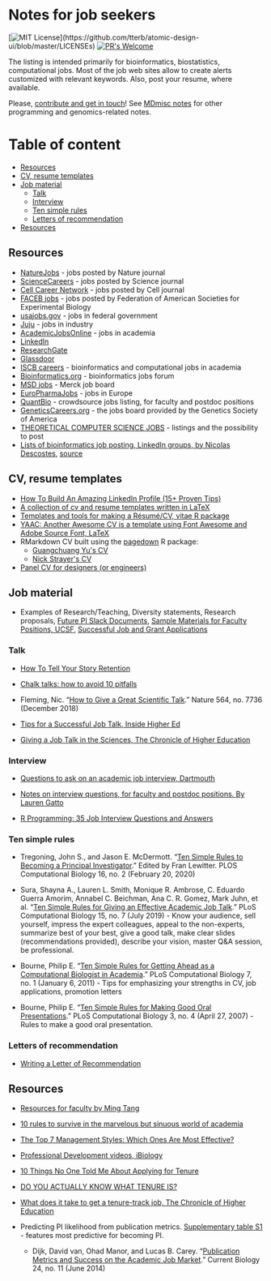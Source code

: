 # Notes for job seekers 

[![MIT License](https://img.shields.io/apm/l/atomic-design-ui.svg?)](https://github.com/tterb/atomic-design-ui/blob/master/LICENSEs) [![PR's Welcome](https://img.shields.io/badge/PRs-welcome-brightgreen.svg?style=flat)](http://makeapullrequest.com)

The listing is intended primarily for bioinformatics, biostatistics, computational jobs. Most of the job web sites allow to create alerts customized with relevant keywords. Also, post your resume, where available.

Please, [contribute and get in touch](CONTRIBUTING.md)! See [MDmisc notes](https://github.com/mdozmorov/MDmisc_notes) for other programming and genomics-related notes.

# Table of content

<!-- START doctoc generated TOC please keep comment here to allow auto update -->
<!-- DON'T EDIT THIS SECTION, INSTEAD RE-RUN doctoc TO UPDATE -->


- [Resources](#resources)
- [CV, resume templates](#cv-resume-templates)
- [Job material](#job-material)
  - [Talk](#talk)
  - [Interview](#interview)
  - [Ten simple rules](#ten-simple-rules)
  - [Letters of recommendation](#letters-of-recommendation)
- [Resources](#resources-1)

<!-- END doctoc generated TOC please keep comment here to allow auto update -->

## Resources

- [NatureJobs](https://www.nature.com/naturecareers) - jobs posted by Nature journal
- [ScienceCareers](https://jobs.sciencecareers.org/) - jobs posted by Science journal
- [Cell Career Network](http://jobs.cell.com/) - jobs posted by Cell journal
- [FACEB jobs](https://careers.faseb.org/jobs/) - jobs posted by Federation of American Societies for Experimental Biology
- [usajobs.gov](https://www.usajobs.gov/) - jobs in federal government
- [Juju](http://www.juju.com/) - jobs in industry
- [AcademicJobsOnline](https://academicjobsonline.org) - jobs in academia
- [LinkedIn](https://www.linkedin.com/jobs/)
- [ResearchGate](https://www.researchgate.net/jobs)
- [Glassdoor](https://www.glassdoor.com)
- [ISCB careers](https://careers.iscb.org) - bioinformatics and computational jobs in academia
- [Bioinformatics.org](https://www.bioinformatics.org/jobs/) - bioinformatics jobs forum
- [MSD jobs](https://jobs.msd.com/) - Merck job board
- [EuroPharmaJobs](https://www.europharmajobs.com/) - jobs in Europe
- [QuantBio](https://docs.google.com/spreadsheets/d/1Kfx9yxPsSmwG4rGartrbngCZAKnXSP2qB384pGP2qqU/edit#gid=513847731) - crowdsource jobs listing, for faculty and postdoc positions
- [GeneticsCareers.org](http://geneticscareers.org/) - the jobs board provided by the Genetics Society of America
- [THEORETICAL COMPUTER SCIENCE JOBS](https://cstheory-jobs.org) - listings and the possibility to post
- [Lists of bioinformatics job posting, LinkedIn groups, by Nicolas Descostes](https://github.com/descostesn/jobposting), [source](https://twitter.com/NDescostes/status/1165973907716890624?s=03)


## CV, resume templates

- [How To Build An Amazing LinkedIn Profile (15+ Proven Tips)](https://www.freecodecamp.org/news/how-to-build-an-amazing-linkedin-profile-15-proven-tips/)
- [A collection of cv and resume templates written in LaTeX](https://github.com/jankapunkt/latexcv)
- [Templates and tools for making a Résumé/CV, vitae R package](https://ropenscilabs.github.io/vitae/)
- [YAAC: Another Awesome CV is a template using Font Awesome and Adobe Source Font, LaTeX](https://github.com/darwiin/yaac-another-awesome-cv)
- RMarkdown CV built using the [pagedown](https://pagedown.rbind.io/) R package:
    - [Guangchuang Yu's CV](https://github.com/GuangchuangYu/cv)
    - [Nick Strayer's CV](https://github.com/nstrayer/cv)
- [Panel CV for designers (or engineers)](https://github.com/jekyller/PanelCV)

## Job material

- Examples of Research/Teaching, Diversity statements, Research proposals, [Future PI Slack Documents](https://drive.google.com/drive/folders/1ZNQXrOh_NJ7YKNajI8EC1329rGQzBjA4), [Sample Materials for Faculty Positions, UCSF](https://career.ucsf.edu/phds/academic-careers/academic-samples), [Successful Job and Grant Applications](https://github.com/RILAB/statements)

### Talk

- [How To Tell Your Story Retention](https://www.dropbox.com/s/52ulhzkgzm78zix/How%20To%20Tell%20Your%20Story%20Retention%20Document.pdf?dl=0)

- [Chalk talks: how to avoid 10 pitfalls](https://sociobiology.wordpress.com/2016/10/11/chalk-talks-how-to-avoid-10-pitfalls/)

- Fleming, Nic. “[How to Give a Great Scientific Talk](https://www.nature.com/articles/d41586-018-07780-5).” Nature 564, no. 7736 (December 2018)

- [Tips for a Successful Job Talk, Inside Higher Ed](https://www.insidehighered.com/advice/2018/01/10/advice-giving-effective-job-presentation-opinion)

- [Giving a Job Talk in the Sciences, The Chronicle of Higher Education](https://www.chronicle.com/article/Giving-a-Job-Talk-in-the/45375)

### Interview

- [Questions to ask on an academic job interview, Dartmouth](https://graduate.dartmouth.edu/student-support/career-services/interview-practice-techniques/interviewing-academic-job)

- [Notes on interview questions, for faculty and postdoc positions. By Lauren Gatto](https://lgatto.github.io/interview-questions/)

- [R Programming: 35 Job Interview Questions and Answers](https://www.datasciencecentral.com/profiles/blogs/r-programming-job-interview-questions-and-answers)

### Ten simple rules

- Tregoning, John S., and Jason E. McDermott. “[Ten Simple Rules to Becoming a Principal Investigator](https://doi.org/10.1371/journal.pcbi.1007448).” Edited by Fran Lewitter. PLOS Computational Biology 16, no. 2 (February 20, 2020)

- Sura, Shayna A., Lauren L. Smith, Monique R. Ambrose, C. Eduardo Guerra Amorim, Annabel C. Beichman, Ana C. R. Gomez, Mark Juhn, et al. “[Ten Simple Rules for Giving an Effective Academic Job Talk](https://doi.org/10.1371/journal.pcbi.1007163).” PLoS Computational Biology 15, no. 7 (July 2019) - Know your audience, sell yourself, impress the expert colleagues, appeal to the non-experts, summarize best of your best, give a good talk, make clear slides (recommendations provided), describe your vision, master Q&A session, be professional.

 - Bourne, Philip E. “[Ten Simple Rules for Getting Ahead as a Computational Biologist in Academia](https://doi.org/10.1371/journal.pcbi.1002001).” PLoS Computational Biology 7, no. 1 (January 6, 2011) - Tips for emphasizing your strengths in CV, job applications, promotion letters

- Bourne, Philip E. “[Ten Simple Rules for Making Good Oral Presentations](https://doi.org/10.1371/journal.pcbi.0030077).” PLoS Computational Biology 3, no. 4 (April 27, 2007) - Rules to make a good oral presentation.


### Letters of recommendation

- [Writing a Letter of Recommendation](https://www.hhmi.org/sites/default/files/Educational%20Materials/Lab%20Management/letter.pdf)

## Resources

- [Resources for faculty by Ming Tang](https://github.com/crazyhottommy/The-world-of-faculty)

- [10 rules to survive in the marvelous but sinuous world of academia](https://www.elsevier.com/connect/10-rules-to-survive-in-the-marvellous-but-sinuous-world-of-academia#_ednref2)

- [The Top 7 Management Styles: Which Ones Are Most Effective?](https://www.workzone.com/blog/management-styles/)

- [Professional Development videos, iBiology](https://www.ibiology.org/career-development/professional-development/)

- [10 Things No One Told Me About Applying for Tenure](https://chroniclevitae.com/news/2191-10-things-no-one-told-me-about-applying-for-tenure)

- [DO YOU ACTUALLY KNOW WHAT TENURE IS?](https://mymidcareeracademiclife.blogspot.com/2020/01/do-you-actually-know-what-tenure-is.html)

- [What does it take to get a tenure-track job, The Chronicle of Higher Education](https://chroniclevitae.com/news/1775-i-found-a-tenure-track-job-here-s-what-it-took)

- Predicting PI likelihood from publication metrics. [Supplementary table S1](https://www.sciencedirect.com/science/article/pii/S0960982214004771?via%3Dihub#app2) - features most predictive for becoming PI.
    - Dijk, David van, Ohad Manor, and Lucas B. Carey. “[Publication Metrics and Success on the Academic Job Market](https://doi.org/10.1016/j.cub.2014.04.039).” Current Biology 24, no. 11 (June 2014)

